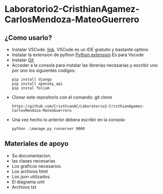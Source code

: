 # Laboratorio2-CristhianAgamez-CarlosMendoza-MateoGuerrero
 
## ¿Como usarlo?

- Instalar VSCode. [link](https://code.visualstudio.com/download). VSCode es un IDE gratuito y bastante optimo
- Instalar la extension de python [Python extension](https://marketplace.visualstudio.com/items?itemName=ms-python.python) Es para Vscode
- Instalar [Git](https://git-scm.com/downloads)
- Acceder a la consola para instalar las librerias necesarias y escribir uno por uno los siguientes codigos:
    ```
    pip install django
    pip install opensky_api
    pip instal folium
    
    ```
- Clonar este repositorio con el comando:  git clone 
    ```
    https://github.com/CristhianAC/Laboratorio2-CristhianAgamez-CarlosMendoza-MateoGuerrero
    
    ```
- Una vez hecho lo anterior debera escribir en la consola:
   ```
   python .\manage.py runserver 9000
   ```

## Materiales de apoyo

- Su documentacion.
- las clases necesarias
- Los graficos necesarios.
- Los archivos html
- Los json utilizados.
- El diagrama uml
- Archivos txt 